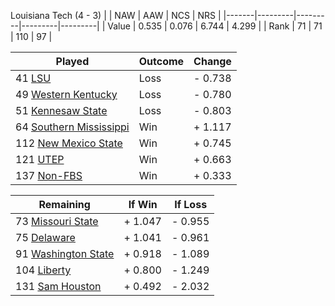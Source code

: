 Louisiana Tech (4 - 3)
|       |   NAW   |   AAW   |   NCS   |   NRS   |
|-------|---------|---------|---------|---------|
| Value |   0.535 |   0.076 |   6.744 |   4.299 |
| Rank  |      71 |      71 |     110 |      97 |

| Played                    | Outcome    |  Change  |
|---------------------------|------------|----------|
|  41 [LSU                   ](LSU.md)| Loss       | -  0.738 |
|  49 [Western Kentucky      ](WesternKentucky.md)| Loss       | -  0.780 |
|  51 [Kennesaw State        ](KennesawState.md)| Loss       | -  0.803 |
|  64 [Southern Mississippi  ](SouthernMississippi.md)| Win        | +  1.117 |
| 112 [New Mexico State      ](NewMexicoState.md)| Win        | +  0.745 |
| 121 [UTEP                  ](UTEP.md)| Win        | +  0.663 |
| 137 [Non-FBS               ](NonFBS.md)| Win        | +  0.333 |

| Remaining                 |  If Win  |  If Loss |
|---------------------------|----------|----------|
|  73 [Missouri State        ](MissouriState.md)| +  1.047 | -  0.955 |
|  75 [Delaware              ](Delaware.md)| +  1.041 | -  0.961 |
|  91 [Washington State      ](WashingtonState.md)| +  0.918 | -  1.089 |
| 104 [Liberty               ](Liberty.md)| +  0.800 | -  1.249 |
| 131 [Sam Houston           ](SamHouston.md)| +  0.492 | -  2.032 |

